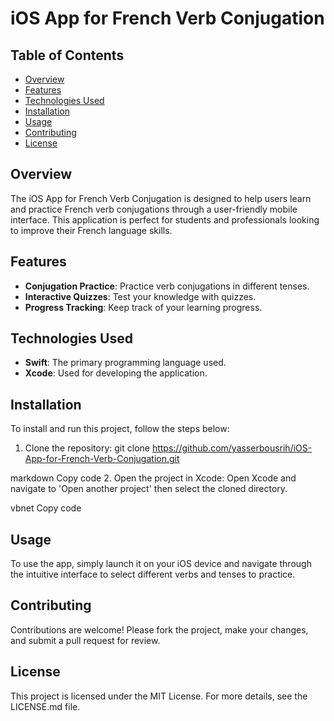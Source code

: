 # iOS App for French Verb Conjugation

## Table of Contents
- [Overview](#overview)
- [Features](#features)
- [Technologies Used](#technologies-used)
- [Installation](#installation)
- [Usage](#usage)
- [Contributing](#contributing)
- [License](#license)

## Overview
The iOS App for French Verb Conjugation is designed to help users learn and practice French verb conjugations through a user-friendly mobile interface. This application is perfect for students and professionals looking to improve their French language skills.

## Features
- **Conjugation Practice**: Practice verb conjugations in different tenses.
- **Interactive Quizzes**: Test your knowledge with quizzes.
- **Progress Tracking**: Keep track of your learning progress.

## Technologies Used
- **Swift**: The primary programming language used.
- **Xcode**: Used for developing the application.

## Installation
To install and run this project, follow the steps below:
1. Clone the repository:
git clone https://github.com/yasserbousrih/iOS-App-for-French-Verb-Conjugation.git

markdown
Copy code
2. Open the project in Xcode:
Open Xcode and navigate to 'Open another project' then select the cloned directory.

vbnet
Copy code

## Usage
To use the app, simply launch it on your iOS device and navigate through the intuitive interface to select different verbs and tenses to practice.

## Contributing
Contributions are welcome! Please fork the project, make your changes, and submit a pull request for review.

## License
This project is licensed under the MIT License. For more details, see the LICENSE.md file.
